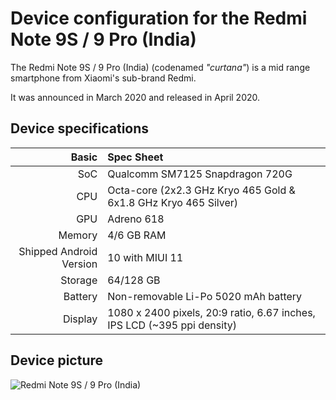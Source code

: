 
Device configuration for the Redmi Note 9S / 9 Pro (India)
============================================

The Redmi Note 9S / 9 Pro (India) (codenamed _"curtana"_) is a mid range smartphone from Xiaomi's sub-brand Redmi.

It was announced in March 2020 and released in April 2020.

## Device specifications

Basic   | Spec Sheet
-------:|:-------------------------
SoC     | Qualcomm SM7125 Snapdragon 720G
CPU     | Octa-core (2x2.3 GHz Kryo 465 Gold & 6x1.8 GHz Kryo 465 Silver)
GPU     | Adreno 618
Memory  | 4/6 GB RAM
Shipped Android Version | 10 with MIUI 11
Storage | 64/128 GB
Battery | Non-removable Li-Po 5020 mAh battery
Display | 1080 x 2400 pixels, 20:9 ratio, 6.67 inches, IPS LCD (~395 ppi density)

## Device picture

![Redmi Note 9S / 9 Pro (India)](https://cdn-files.kimovil.com/default/0004/36/thumb_335718_default_big.jpeg "Redmi Note 9S / 9 Pro (India)")
